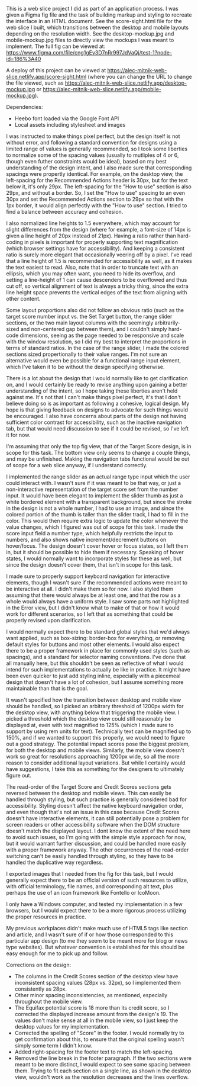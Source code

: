 This is a web slice project I did as part of an application process.  I was given a Figma fig file and the task of building markup and styling to recreate the interface in an HTML document.  See the score-sight.html file for the web slice I built, which transitions between the desktop and mobile layouts depending on the resolution width.  See the desktop-mockup.jpg and mobile-mockup.jpg files to directly view the mockups I was meant to implement.  The full fig can be viewed at: https://www.figma.com/file/cng1gEv3D7nRr997JdVaQj/test-1?node-id=186%3A40

A deploy of this project can be viewed at https://alec-mitnik-web-slice.netlify.app/score-sight.html (where you can change the URL to change the file viewed, such as https://alec-mitnik-web-slice.netlify.app/desktop-mockup.jpg or https://alec-mitnik-web-slice.netlify.app/mobile-mockup.jpg).

Dependencies:
* Heebo font loaded via the Google Font API
* Local assets including stylesheet and images

I was instructed to make things pixel perfect, but the design itself is not without error, and following a standard convention for designs using a limited range of values is generally recommended, so I took some liberties to normalize some of the spacing values (usually to mutliples of 4 or 6, though even futher constraints would be ideal), based on my best understanding of the design intent, and I also made sure that corresponding spacings were propertly identical.  For example, on the desktop view, the left-spacing for the Recommended Actions header is 30px, but for the text below it, it's only 29px.  The left-spacing for the "How to use" section is also 29px, and without a border.  So, I set the "How to use" spacing to an even 30px and set the Recommended Actions section to 29px so that with the 1px border, it would align perfectly with the "How to use" section.  I tried to find a balance between accuracy and cohesion.

I also normalized line heights to 1.5 everywhere, which may account for slight differences from the design (where for example, a font-size of 14px is given a line height of 20px instead of 21px).  Having a ratio rather than hard-coding in pixels is important for properly supporting text magnification (which browser settings have for accessibility).  And keeping a consistent ratio is surely more elegant that occasionally veering off by a pixel.  I've read that a line height of 1.5 is recommended for accessibility as well, as it makes the text easiest to read.  Also, note that in order to truncate text with an ellipsis, which you may often want, you need to hide its overflow, and setting a line-height of 1 can cause descenders to be overflowed and thus cut off, so vertical alignment of text is always a tricky thing, since the extra line height space prevents the vertical edges of the text from aligning with other content.

Some layout proportions also did not follow an obvious ratio (such as the target score number input vs. the Set Target button, the range slider sections, or the two main layout columns with the seemingly arbitrarily-sized and non-centered gap between them), and I couldn't simply hard-code dimensions, seeing as the page needed to be responsive and scale with the window resolution, so I did my best to interpret the proportions in terms of standard ratios.  In the case of the range slider, I made the colored sections sized propertionally to their value ranges.  I'm not sure an alternative would even be possible for a functional range input element, which I've taken it to be without the design specifying otherwise.

There is a lot about the design that I would normally like to get clarification on, and I would certainly be ready to revise anything upon gaining a better understanding of the intent, so I hope taking these liberties aren't held against me.  It's not that I can't make things pixel perfect, it's that I don't believe doing so is as important as following a cohesive, logical design.  My hope is that giving feedback on designs to advocate for such things would be encouraged.  I also have concerns about parts of the design not having sufficient color contrast for accessibility, such as the inactive navigation tab, but that would need discussion to see if it could be revised, so I've left it for now.

I'm assuming that only the top fig view, that of the Target Score design, is in scope for this task.  The bottom view only seems to change a couple things, and may be unfinished.  Making the navigation tabs functional would be out of scope for a web slice anyway, if I understand correctly.

I implemented the range slider as an actual range type input which the user could interact with.  I wasn't sure if it was meant to be that way, or just a non-interactive representation of the target score set from the number input.  It would have been elegant to implement the slider thumb as just a white bordered element with a transparent background, but since the stroke in the design is not a whole number, I had to use an image, and since the colored portion of the thumb is taller than the slider track, I had to fill in the color.  This would then require extra logic to update the color whenever the value changes, which I figured was out of scope for this task.  I made the score input field a number type, which helpfully restricts the input to numbers, and also shows native increment/decrement buttons on hover/focus.  The design doesn't cover hover or focus states, so I left them in, but it should be possible to hide them if necessary.  Speaking of hover states, I would normally want to incorporate styles for these as well, but since the design doesn't cover them, that isn't in scope for this task.

I made sure to properly support keyboard navigation for interactive elements, though I wasn't sure if the recommended actions were meant to be interactive at all.  I didn't make them so for now.  I also styled them assuming that there would always be at least one, and that the row as a whole would always have a uniform style.  I saw some parts not highlighted in the Error view, but I didn't know what to make of that or how it would work for different scenarios, so I left that as something that could be properly revised upon clarification.

I would normally expect there to be standard global styles that we'd always want applied, such as box-sizing: border-box for everything, or removing default styles for buttons and most other elements.  I would also expect there to be a proper framework in place for commonly used styles (such as spacings), and a standard for selector naming conventions.  I've done that all manually here, but this shouldn't be seen as reflective of what I would intend for such implementations to actually be like in practice.  It might have been even quicker to just add styling inline, especially with a piecemeal design that doesn't have a lot of cohesion, but I assume something more maintainable than that is the goal.

It wasn't specified how the transition between desktop and mobile view should be handled, so I picked an arbitrary threshold of 1200px width for the desktop view, with anything below that triggering the mobile view.  I picked a threshold which the desktop view could still reasonably be displayed at, even with text magnified to 125% (which I made sure to support by using rem units for text).  Technically text can be magnified up to 150%, and if we wanted to support this properly, we would need to figure out a good strategy.  The potential impact scores pose the biggest problem, for both the desktop and mobile views.  Similarly, the mobile view doesn't work so great for resolutions approaching 1200px wide, so all the more reason to consider additional layout variations.  But while I certainly would have suggestions, I take this as something for the designers to ultimately figure out.

The read-order of the Target Score and Credit Scores sections gets reversed between the desktop and mobile views.  This can easily be handled through styling, but such practice is generally considered bad for accessibility.  Styling doesn't affect the native keyboard navigation order, and even though that's not an issue in this case because Credit Scores doesn't have interactive elements, it can still potentially pose a problem for screen readers or other accessibility software when the DOM structure doesn't match the displayed layout.  I dont know the extent of the need here to avoid such issues, so I'm going with the simple style approach for now, but it would warrant further discussion, and could be handled more easily with a proper framework anyway.  The other occurrences of the read-order switching can't be easily handled through styling, so they have to be handled the duplicative way regardless.

I exported images that I needed from the fig for this task, but I would generally expect there to be an official version of such resources to utilize, with official terminology, file names, and corresponding alt text, plus perhaps the use of an icon framework like Fontello or IcoMoon.

I only have a Windows computer, and tested my implementation in a few browsers, but I would expect there to be a more rigorous process utilizing the proper resources in practice.

My previous workplaces didn't make much use of HTML5 tags like section and article, and I wasn't sure of if or how those corresponded to this particular app design (to me they seem to be meant more for blog or news type websites).  But whatever convention is established for this should be easy enough for me to pick up and follow.

Corrections on the design:
* The columns in the Credit Scores section of the desktop view have inconsistent spacing values (28px vs. 32px), so I implemented them consistently as 28px.
* Other minor spacing inconsistencies, as mentioned, especially throughout the mobile view.
* The Equifax potential score is 18 more than its credit score, so I corrected the displayed increase amount from the design's 19.  The values don't make sense at all in the mobile view, so I just keep the desktop values for my implementation.
* Corrected the spelling of "Score" in the footer.  I would normally try to get confirmation about this, to ensure that the original spelling wasn't simply some term I didn't know.
* Added right-spacing for the footer text to match the left-spacing.
* Removed the line break in the footer paragraph.  If the two sections were meant to be more distinct, I would expect to see some spacing between them.  Trying to fit each section on a single line, as shown in the desktop view, wouldn't work as the resolution decreases and the lines overflow.
